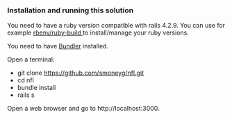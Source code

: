 ### Installation and running this solution

You need to have a ruby version compatible with rails 4.2.9. You can use for example [rbenv/ruby-build ](https://github.com/rbenv/rbenv)to install/manage your ruby versions.

You need to have [Bundler](http://bundler.io/) installed.

Open a terminal:
* git clone https://github.com/smoneyg/nfl.git
* cd nfl
* bundle install
* rails s

Open a web browser and go to http://localhost:3000.
